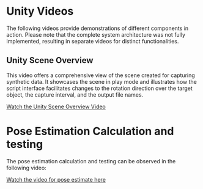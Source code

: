 # Unity Videos
The following videos provide demonstrations of different components in action. Please note that the complete system architecture was not fully implemented, resulting in separate videos for distinct functionalities.

## Unity Scene Overview
This video offers a comprehensive view of the scene created for capturing synthetic data. It showcases the scene in play mode and illustrates how the script interface facilitates changes to the rotation direction over the target object, the capture interval, and the output file names.

[Watch the Unity Scene Overview Video](https://drive.google.com/file/d/1fyBK8RIs-3E3kKyq0fPRtn8AGrTsgb26/view?usp=sharing)

# Pose Estimation Calculation and testing
The pose estimation calculation and testing can be observed in the following video:

[Watch the video for pose estimate here](https://drive.google.com/file/d/15OAUkXaghWhkEcvtR77H4wA4FbmMpC21/view?usp=drive_link)